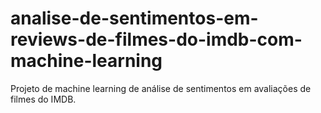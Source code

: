# analise-de-sentimentos-em-reviews-de-filmes-do-imdb-com-machine-learning
Projeto de machine learning de análise de sentimentos em avaliações de filmes do IMDB.
